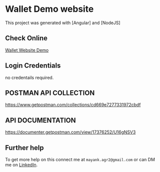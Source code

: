# Wallet Demo website

This project was generated with [Angular] and [NodeJS]

## Check Online 

[Wallet Website Demo](http://mayank.info/git_publish/wallet_demo/)

## Login Credentials

no credentails required.

## POSTMAN API COLLECTION
https://www.getpostman.com/collections/cd669e7277331972cbdf

## API DOCUMENTATION
https://documenter.getpostman.com/view/17376252/U16gNSV3

## Further help

To get more help on this connect me at `mayank.agr2@gmail.com` or can DM me on [LinkedIn](https://www.linkedin.com/in/mayank-agrawal-59192940/).
